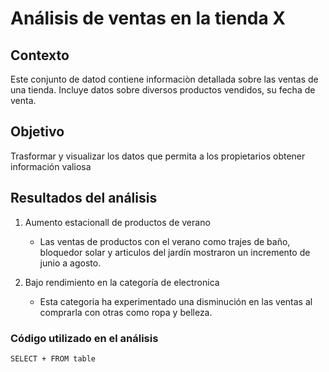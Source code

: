# Análisis de ventas en la tienda X

## Contexto
Este conjunto de datod contiene informaciòn detallada sobre las ventas de una tienda. Incluye datos sobre diversos productos vendidos, su fecha de venta.

## Objetivo
Trasformar y visualizar los datos que permita a los propietarios obtener información valiosa

## Resultados del análisis
1. Aumento estacionall de productos de verano
   - Las ventas de productos con el verano como trajes de baño, bloquedor solar y articulos del jardín mostraron un incremento de junio a agosto.

2. Bajo rendimiento en la categoría de electronica
   - Esta categoria ha experimentado una disminución en las ventas al comprarla con otras como ropa y belleza.

### Código utilizado en el análisis
```SELECT + FROM table ```

